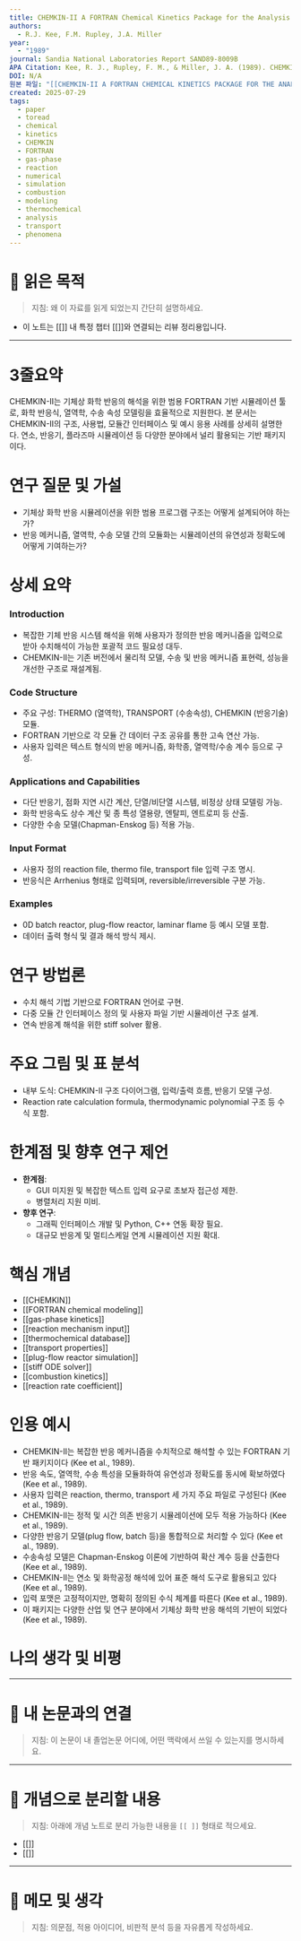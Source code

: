 ```yaml
---
title: CHEMKIN-II A FORTRAN Chemical Kinetics Package for the Analysis of Gas-Phase Chemical Kinetics
authors:
  - R.J. Kee, F.M. Rupley, J.A. Miller
year:
  - "1989"
journal: Sandia National Laboratories Report SAND89-8009B
APA Citation: Kee, R. J., Rupley, F. M., & Miller, J. A. (1989). CHEMKIN-II A FORTRAN Chemical Kinetics Package for the Analysis of Gas-Phase Chemical Kinetics (SAND89-8009B). Sandia National Laboratories.
DOI: N/A
원본 파일: "[[CHEMKIN-II A FORTRAN CHEMICAL KINETICS PACKAGE FOR THE ANALYSIS OF GAS-PHASE CHEMICAL KINETICS.pdf]]"
created: 2025-07-29
tags:
  - paper
  - toread
  - chemical
  - kinetics
  - CHEMKIN
  - FORTRAN
  - gas-phase
  - reaction
  - numerical
  - simulation
  - combustion
  - modeling
  - thermochemical
  - analysis
  - transport
  - phenomena
---
```


# 🎯 읽은 목적  
> 지침: 왜 이 자료를 읽게 되었는지 간단히 설명하세요.

- 이 노트는 [[]] 내 특정 챕터 [[]]와 연결되는 리뷰 정리용입니다.  
---

# 3줄요약
CHEMKIN-II는 기체상 화학 반응의 해석을 위한 범용 FORTRAN 기반 시뮬레이션 툴로, 화학 반응식, 열역학, 수송 속성 모델링을 효율적으로 지원한다. 본 문서는 CHEMKIN-II의 구조, 사용법, 모듈간 인터페이스 및 예시 응용 사례를 상세히 설명한다. 연소, 반응기, 플라즈마 시뮬레이션 등 다양한 분야에서 널리 활용되는 기반 패키지이다.

# 연구 질문 및 가설
- 기체상 화학 반응 시뮬레이션을 위한 범용 프로그램 구조는 어떻게 설계되어야 하는가?
- 반응 메커니즘, 열역학, 수송 모델 간의 모듈화는 시뮬레이션의 유연성과 정확도에 어떻게 기여하는가?

# 상세 요약

### Introduction
- 복잡한 기체 반응 시스템 해석을 위해 사용자가 정의한 반응 메커니즘을 입력으로 받아 수치해석이 가능한 포괄적 코드 필요성 대두.
- CHEMKIN-II는 기존 버전에서 물리적 모델, 수송 및 반응 메커니즘 표현력, 성능을 개선한 구조로 재설계됨.

### Code Structure
- 주요 구성: THERMO (열역학), TRANSPORT (수송속성), CHEMKIN (반응기술) 모듈.
- FORTRAN 기반으로 각 모듈 간 데이터 구조 공유를 통한 고속 연산 가능.
- 사용자 입력은 텍스트 형식의 반응 메커니즘, 화학종, 열역학/수송 계수 등으로 구성.

### Applications and Capabilities
- 다단 반응기, 점화 지연 시간 계산, 단열/비단열 시스템, 비정상 상태 모델링 가능.
- 화학 반응속도 상수 계산 및 종 특성 열용량, 엔탈피, 엔트로피 등 산출.
- 다양한 수송 모델(Chapman-Enskog 등) 적용 가능.

### Input Format
- 사용자 정의 reaction file, thermo file, transport file 입력 구조 명시.
- 반응식은 Arrhenius 형태로 입력되며, reversible/irreversible 구분 가능.

### Examples
- 0D batch reactor, plug-flow reactor, laminar flame 등 예시 모델 포함.
- 데이터 출력 형식 및 결과 해석 방식 제시.

# 연구 방법론
- 수치 해석 기법 기반으로 FORTRAN 언어로 구현.
- 다중 모듈 간 인터페이스 정의 및 사용자 파일 기반 시뮬레이션 구조 설계.
- 연속 반응계 해석을 위한 stiff solver 활용.

# 주요 그림 및 표 분석
- 내부 도식: CHEMKIN-II 구조 다이어그램, 입력/출력 흐름, 반응기 모델 구성.
- Reaction rate calculation formula, thermodynamic polynomial 구조 등 수식 포함.

# 한계점 및 향후 연구 제언
- **한계점**:
  - GUI 미지원 및 복잡한 텍스트 입력 요구로 초보자 접근성 제한.
  - 병렬처리 지원 미비.
- **향후 연구**:
  - 그래픽 인터페이스 개발 및 Python, C++ 연동 확장 필요.
  - 대규모 반응계 및 멀티스케일 연계 시뮬레이션 지원 확대.

# 핵심 개념
- [[CHEMKIN]]
- [[FORTRAN chemical modeling]]
- [[gas-phase kinetics]]
- [[reaction mechanism input]]
- [[thermochemical database]]
- [[transport properties]]
- [[plug-flow reactor simulation]]
- [[stiff ODE solver]]
- [[combustion kinetics]]
- [[reaction rate coefficient]]

# 인용 예시
- CHEMKIN-II는 복잡한 반응 메커니즘을 수치적으로 해석할 수 있는 FORTRAN 기반 패키지이다 (Kee et al., 1989).
- 반응 속도, 열역학, 수송 특성을 모듈화하여 유연성과 정확도를 동시에 확보하였다 (Kee et al., 1989).
- 사용자 입력은 reaction, thermo, transport 세 가지 주요 파일로 구성된다 (Kee et al., 1989).
- CHEMKIN-II는 정적 및 시간 의존 반응기 시뮬레이션에 모두 적용 가능하다 (Kee et al., 1989).
- 다양한 반응기 모델(plug flow, batch 등)을 통합적으로 처리할 수 있다 (Kee et al., 1989).
- 수송속성 모델은 Chapman-Enskog 이론에 기반하여 확산 계수 등을 산출한다 (Kee et al., 1989).
- CHEMKIN-II는 연소 및 화학공정 해석에 있어 표준 해석 도구로 활용되고 있다 (Kee et al., 1989).
- 입력 포맷은 고정적이지만, 명확히 정의된 수식 체계를 따른다 (Kee et al., 1989).
- 이 패키지는 다양한 산업 및 연구 분야에서 기체상 화학 반응 해석의 기반이 되었다 (Kee et al., 1989).

# 나의 생각 및 비평



---

# 🧠 내 논문과의 연결  
> 지침: 이 논문이 내 졸업논문 어디에, 어떤 맥락에서 쓰일 수 있는지를 명시하세요.

---

# 🧩 개념으로 분리할 내용  
> 지침: 아래에 개념 노트로 분리 가능한 내용을 `[[ ]]` 형태로 적으세요.

- [[]]
- [[]]

---

# 💬 메모 및 생각  
> 지침: 의문점, 적용 아이디어, 비판적 분석 등을 자유롭게 작성하세요.
